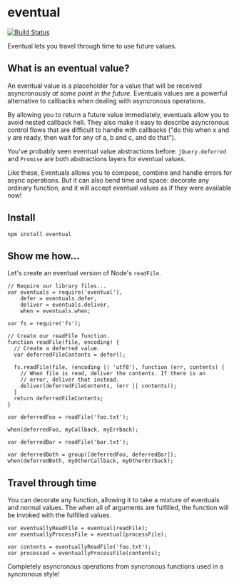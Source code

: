 # eventual

[![Build Status](https://secure.travis-ci.org/Gozala/eventual.png)](http://travis-ci.org/Gozala/eventual)

Eventual lets you travel through time to use future values.

## What is an eventual value?

An eventual value is a placeholder for a value that will be
received asyncronously *at some point in the future*. Eventuals values are
a powerful alternative to callbacks when dealing with asyncronous operations. 

By allowing you to return a future value immediately, eventuals allow
you to avoid nested callback hell. They also make it easy to
describe asyncronous control flows that are difficult to handle with
callbacks ("do this when x and y are ready, then wait for any of a, b
and c, and do that").

You've probably seen eventual value abstractions before: `jQuery.deferred` and
`Promise` are both abstractions layers for eventual values.

Like these, Eventuals allows you to compose, combine and handle errors for
async operations. But it can also bend time and space: decorate any ordinary function,
and it will accept eventual values as if they were available now!

## Install

    npm install eventual

## Show me how...

Let's create an eventual version of Node's `readFile`.

    // Require our library files...
    var eventuals = require('eventual'),
        defer = eventuals.defer,
        deliver = eventuals.deliver,
        when = eventuals.when;
    
    var fs = require('fs');
    
    // Create our readFile function.
    function readFile(file, encoding) {
      // Create a deferred value.
      var deferredFileContents = defer();
      
      fs.readFile(file, (encoding || 'utf8'), function (err, contents) {
        // When file is read, deliver the contents. If there is an
        // error, deliver that instead.
        deliver(deferredFileContents, (err || contents));
      }
      return deferredFileContents;
    }
    
    var deferredFoo = readFile('foo.txt');

    when(deferredFoo, myCallback, myErrback);

    var deferredBar = readFile('bar.txt');

    var deferredBoth = group([deferredFoo, deferredBar]);
    when(deferredBoth, myOtherCallback, myOtherErrback);

## Travel through time

You can decorate any function, allowing it to take a mixture of
eventuals and normal values. The when all of arguments are fulfilled,
the function will be invoked with the fulfilled values.

    var eventuallyReadFile = eventual(readFile);
    var eventuallyProcessFile = eventual(processFile);
    
    var contents = eventuallyReadFile('foo.txt');
    var processed = eventuallyProcessFile(contents);

Completely asyncronous operations from syncronous functions used in a
syncronous style!
